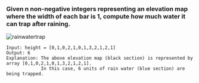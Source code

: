 ### Given n non-negative integers representing an elevation map where the width of each bar is 1, compute how much water it can trap after raining.

![rainwatertrap](https://user-images.githubusercontent.com/88236255/223982728-d80c9efb-e6be-479f-9542-ccd31095da35.png)

```
Input: height = [0,1,0,2,1,0,1,3,2,1,2,1]
Output: 6
Explanation: The above elevation map (black section) is represented by array [0,1,0,2,1,0,1,3,2,1,2,1].
             In this case, 6 units of rain water (blue section) are being trapped.
```
